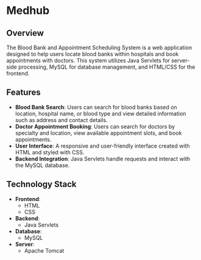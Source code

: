 # Medhub

## Overview

The Blood Bank and Appointment Scheduling System is a web application designed to help users locate blood banks within hospitals and book appointments with doctors. This system utilizes Java Servlets for server-side processing, MySQL for database management, and HTML/CSS for the frontend.

## Features

- **Blood Bank Search**: Users can search for blood banks based on location, hospital name, or blood type and view detailed information such as address and contact details.
- **Doctor Appointment Booking**: Users can search for doctors by specialty and location, view available appointment slots, and book appointments.
- **User Interface**: A responsive and user-friendly interface created with HTML and styled with CSS.
- **Backend Integration**: Java Servlets handle requests and interact with the MySQL database.

## Technology Stack

- **Frontend**:
  - HTML
  - CSS
- **Backend**:
  - Java Servlets
- **Database**:
  - MySQL
- **Server**:
  - Apache Tomcat
